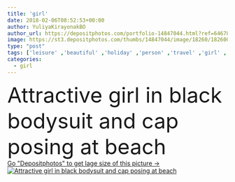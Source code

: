```yaml
---
title: 'girl'
date: 2018-02-06T08:52:53+00:00
author: YuliyaKirayonakBO
author_url: https://depositphotos.com/portfolio-14847044.html?ref=64678756
image: https://st3.depositphotos.com/thumbs/14847044/image/18260/182600716/api_thumb_450.jpg?forcejpeg=true
type: "post"
tags: ['leisure' ,'beautiful' ,'holiday' ,'person' ,'travel' ,'girl' ,'female' ,'summer' ,'people' ,'outdoors' ,'nature' ,'caucasian' ,'tropical' ,'resting' ,'relax' ,'woman' ,'beach' ,'tourism' ,'cap' ,'sand' ,'vacation' ,'resort' ,'journey' ,'attractive' ,'trip' ,'relaxing' ,'tourist' ,'daylight' ,'slim' ,'weekend' ,'daytime' ,'traveler' ,'summertime' ,'swimsuit' ,'bodysuit' ,'young adult' ,'natural light' ]
categories: 
  - girl
---
```

<div aling="center">
            <font size="60"> Attractive girl in black bodysuit and cap posing at beach</font>   
</div>
<div>
    <a href='https://st3.depositphotos.com/thumbs/14847044/image/18260/182600716/api_thumb_450.jpg?forcejpeg=true?ref=64678756' target=_blank > Go "Depositphotos" to get lage size of this picture ->
        <img href='https://st3.depositphotos.com/thumbs/14847044/image/18260/182600716/api_thumb_450.jpg?forcejpeg=true?ref=64678756' src='https://st3.depositphotos.com/14847044/18260/i/950/depositphotos_182600716-stock-photo-girl.jpg?forcejpeg=true' alt='Attractive girl in black bodysuit and cap posing at beach' >
    </a>
</div>
